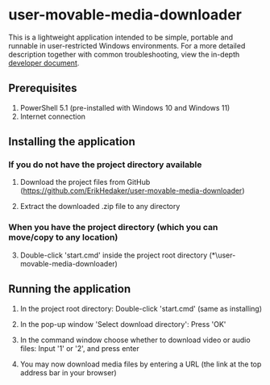 # user-movable-media-downloader

This is a lightweight application intended to be simple, portable and runnable in user-restricted Windows environments.
For a more detailed description together with common troubleshooting, view the in-depth [developer document](./docs/DEV.md).

## Prerequisites

1. PowerShell 5.1 (pre-installed with Windows 10 and Windows 11)
2. Internet connection

## Installing the application

### If you do not have the project directory available

1. Download the project files from GitHub (https://github.com/ErikHedaker/user-movable-media-downloader)

2. Extract the downloaded .zip file to any directory

### When you have the project directory (which you can move/copy to any location)

3. Double-click 'start.cmd' inside the project root directory (*\user-movable-media-downloader)

## Running the application

1. In the project root directory: Double-click 'start.cmd' (same as installing)

2. In the pop-up window 'Select download directory': Press 'OK'

3. In the command window choose whether to download video or audio files: Input '1' or '2', and press enter

4. You may now download media files by entering a URL (the link at the top address bar in your browser)
